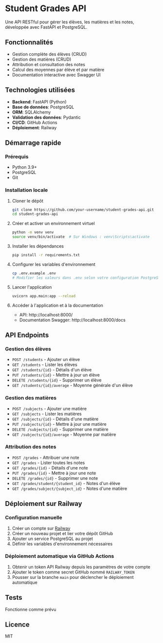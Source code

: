 # Student Grades API

Une API RESTful pour gérer les élèves, les matières et les notes, développée avec FastAPI et PostgreSQL.

## Fonctionnalités

- Gestion complète des élèves (CRUD)
- Gestion des matières (CRUD)
- Attribution et consultation des notes
- Calcul des moyennes par élève et par matière
- Documentation interactive avec Swagger UI

## Technologies utilisées

- **Backend**: FastAPI (Python)
- **Base de données**: PostgreSQL
- **ORM**: SQLAlchemy
- **Validation des données**: Pydantic
- **CI/CD**: GitHub Actions
- **Déploiement**: Railway

## Démarrage rapide

### Prérequis

- Python 3.9+
- PostgreSQL
- Git

### Installation locale

1. Cloner le dépôt
   ```bash
   git clone https://github.com/your-username/student-grades-api.git
   cd student-grades-api
   ```

2. Créer et activer un environnement virtuel
   ```bash
   python -m venv venv
   source venv/bin/activate  # Sur Windows : venv\Scripts\activate
   ```

3. Installer les dépendances
   ```bash
   pip install -r requirements.txt
   ```

4. Configurer les variables d'environnement
   ```bash
   cp .env.example .env
   # Modifier les valeurs dans .env selon votre configuration PostgreSQL
   ```

5. Lancer l'application
   ```bash
   uvicorn app.main:app --reload
   ```

6. Accéder à l'application et à la documentation
   - API: http://localhost:8000/
   - Documentation Swagger: http://localhost:8000/docs

## API Endpoints

### Gestion des élèves
- `POST /students` - Ajouter un élève
- `GET /students` - Lister les élèves
- `GET /students/{id}` - Détails d'un élève
- `PUT /students/{id}` - Mettre à jour un élève
- `DELETE /students/{id}` - Supprimer un élève
- `GET /students/{id}/average` - Moyenne générale d'un élève

### Gestion des matières
- `POST /subjects` - Ajouter une matière
- `GET /subjects` - Lister les matières
- `GET /subjects/{id}` - Détails d'une matière
- `PUT /subjects/{id}` - Mettre à jour une matière
- `DELETE /subjects/{id}` - Supprimer une matière
- `GET /subjects/{id}/average` - Moyenne par matière

### Attribution des notes
- `POST /grades` - Attribuer une note
- `GET /grades` - Lister toutes les notes
- `GET /grades/{id}` - Détails d'une note
- `PUT /grades/{id}` - Mettre à jour une note
- `DELETE /grades/{id}` - Supprimer une note
- `GET /grades/student/{student_id}` - Notes d'un élève
- `GET /grades/subject/{subject_id}` - Notes d'une matière

## Déploiement sur Railway

### Configuration manuelle

1. Créer un compte sur [Railway](https://railway.app)
2. Créer un nouveau projet et lier votre dépôt GitHub
3. Ajouter un service PostgreSQL au projet
4. Définir les variables d'environnement nécessaires

### Déploiement automatique via GitHub Actions

1. Obtenir un token API Railway depuis les paramètres de votre compte
2. Ajouter le token comme secret GitHub nommé `RAILWAY_TOKEN`
3. Pousser sur la branche `main` pour déclencher le déploiement automatique

## Tests

Fonctionne comme prévu

## Licence

MIT